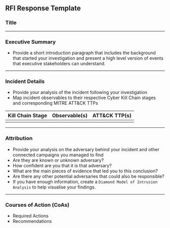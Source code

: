 ## RFI Response Template

### Title
---

### Executive Summary
- Provide a short introduction paragraph that includes the background that started your investigation and present a high level version of events that executive stakeholders can understand. 
---
### Incident Details
- Provide your analysis of the incident following your investigation
- Map incident observables to their respective Cyber Kill Chain stages and corresponding MITRE ATT&CK TTPs

| Kill Chain Stage | Observable(s) | ATT&CK TTP(s)
|---|---|---|
| | | |

---
### Attribution
- Provide your analysis on the adversary behind your incident and other connected campaigns you managed to find
- Are they are known or unknown adversary?
- How confident are you that it is that adversary?
- What are the main pieces of evidence that led you to this conclusion?
- Are there any other potential adversaries that could also be responsible?
- If you have enough information, create a `Diamond Model of Intrusion Analysis` to help visualise your findings.

---
### Courses of Action (CoAs)
- Required Actions
- Recommendations
